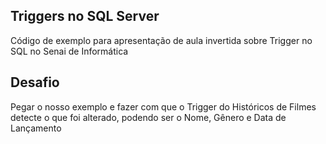 ## Triggers no SQL Server

 Código de exemplo para apresentação de aula invertida sobre Trigger no SQL no Senai de Informática



## Desafio

Pegar o nosso exemplo e fazer com que o Trigger do Históricos de Filmes detecte o que foi alterado, podendo ser o Nome, Gênero e Data de Lançamento
